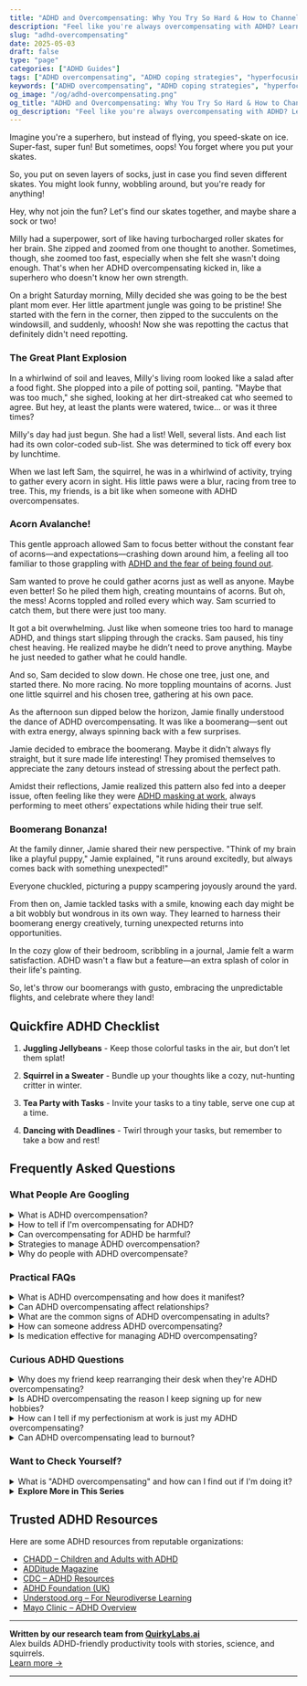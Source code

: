 ```yaml
---
title: "ADHD and Overcompensating: Why You Try So Hard & How to Channel It Creatively"
description: "Feel like you're always overcompensating with ADHD? Learn why it happens, how to manage it, and how to turn that energy into something powerful and fulfilling."
slug: "adhd-overcompensating"
date: 2025-05-03
draft: false
type: "page"
categories: ["ADHD Guides"]
tags: ["ADHD overcompensating", "ADHD coping strategies", "hyperfocusing in ADHD", "adult ADHD emotional regulation", "managing ADHD impulsivity", "ADHD productivity techniques", "ADHD creative energy"]
keywords: ["ADHD overcompensating", "ADHD coping strategies", "hyperfocusing in ADHD", "adult ADHD emotional regulation", "managing ADHD impulsivity", "ADHD productivity techniques", "ADHD creative energy"]
og_image: "/og/adhd-overcompensating.png"
og_title: "ADHD and Overcompensating: Why You Try So Hard & How to Channel It Creatively"
og_description: "Feel like you're always overcompensating with ADHD? Learn why it happens, how to manage it, and how to turn that energy into something powerful and fulfilling."
---
```


Imagine you're a superhero, but instead of flying, you speed-skate on ice. Super-fast, super fun! But sometimes, oops! You forget where you put your skates.

So, you put on seven layers of socks, just in case you find seven different skates. You might look funny, wobbling around, but you're ready for anything!

Hey, why not join the fun? Let's find our skates together, and maybe share a sock or two!

Milly had a superpower, sort of like having turbocharged roller skates for her brain. She zipped and zoomed from one thought to another. Sometimes, though, she zoomed too fast, especially when she felt she wasn't doing enough. That's when her ADHD overcompensating kicked in, like a superhero who doesn't know her own strength.

On a bright Saturday morning, Milly decided she was going to be the best plant mom ever. Her little apartment jungle was going to be pristine! She started with the fern in the corner, then zipped to the succulents on the windowsill, and suddenly, whoosh! Now she was repotting the cactus that definitely didn't need repotting.

### The Great Plant Explosion

In a whirlwind of soil and leaves, Milly's living room looked like a salad after a food fight. She plopped into a pile of potting soil, panting. "Maybe that was too much," she sighed, looking at her dirt-streaked cat who seemed to agree. But hey, at least the plants were watered, twice... or was it three times?

Milly's day had just begun. She had a list! Well, several lists. And each list had its own color-coded sub-list. She was determined to tick off every box by lunchtime.

When we last left Sam, the squirrel, he was in a whirlwind of activity, trying to gather every acorn in sight. His little paws were a blur, racing from tree to tree. This, my friends, is a bit like when someone with ADHD overcompensates.

### Acorn Avalanche!

This gentle approach allowed Sam to focus better without the constant fear of acorns—and expectations—crashing down around him, a feeling all too familiar to those grappling with [ADHD and the fear of being found out](/pages/adhd-fear-of-being-found-out/).

Sam wanted to prove he could gather acorns just as well as anyone. Maybe even better! So he piled them high, creating mountains of acorns. But oh, the mess! Acorns toppled and rolled every which way. Sam scurried to catch them, but there were just too many.

It got a bit overwhelming. Just like when someone tries too hard to manage ADHD, and things start slipping through the cracks. Sam paused, his tiny chest heaving. He realized maybe he didn’t need to prove anything. Maybe he just needed to gather what he could handle.

And so, Sam decided to slow down. He chose one tree, just one, and started there. No more racing. No more toppling mountains of acorns. Just one little squirrel and his chosen tree, gathering at his own pace.

As the afternoon sun dipped below the horizon, Jamie finally understood the dance of ADHD overcompensating. It was like a boomerang—sent out with extra energy, always spinning back with a few surprises.

Jamie decided to embrace the boomerang. Maybe it didn't always fly straight, but it sure made life interesting! They promised themselves to appreciate the zany detours instead of stressing about the perfect path.

Amidst their reflections, Jamie realized this pattern also fed into a deeper issue, often feeling like they were [ADHD masking at work](/pages/adhd-masking-at-work/), always performing to meet others’ expectations while hiding their true self.

### Boomerang Bonanza!

At the family dinner, Jamie shared their new perspective. "Think of my brain like a playful puppy," Jamie explained, "it runs around excitedly, but always comes back with something unexpected!"

Everyone chuckled, picturing a puppy scampering joyously around the yard.

From then on, Jamie tackled tasks with a smile, knowing each day might be a bit wobbly but wondrous in its own way. They learned to harness their boomerang energy creatively, turning unexpected returns into opportunities.

In the cozy glow of their bedroom, scribbling in a journal, Jamie felt a warm satisfaction. ADHD wasn't a flaw but a feature—an extra splash of color in their life's painting.

So, let's throw our boomerangs with gusto, embracing the unpredictable flights, and celebrate where they land!

## Quickfire ADHD Checklist

1. **Juggling Jellybeans** - Keep those colorful tasks in the air, but don’t let them splat!

2. **Squirrel in a Sweater** - Bundle up your thoughts like a cozy, nut-hunting critter in winter.

3. **Tea Party with Tasks** - Invite your tasks to a tiny table, serve one cup at a time.

4. **Dancing with Deadlines** - Twirl through your tasks, but remember to take a bow and rest!

## Frequently Asked Questions



### What People Are Googling

<details><summary>What is ADHD overcompensation?</summary><p>ADHD overcompensation is when someone with ADHD puts in extra effort to meet external expectations or to cover up their ADHD-related challenges. This might look like spending hours on a simple task to make sure it's perfect or overpreparing for events to avoid any slip-ups. While this can sometimes be helpful, it can also lead to exhaustion and burnout because it's like running a mental marathon every day. Remember, it’s okay to seek balance and allow yourself some grace on the tougher days.</p></details>
<details><summary>How to tell if I'm overcompensating for ADHD?</summary><p>It's really great that you're tuning in to your own habits and behaviors; that’s a big part of understanding and managing ADHD. Often, overcompensation might look like pushing yourself too hard in areas where you feel you struggle, whether that's in work, social settings, or daily tasks, leading to exhaustion or feeling overwhelmed. You might find yourself spending extra time on tasks, double-checking work, or over-preparing for events as a way to counteract fears of underperforming due to ADHD. It's important to acknowledge the effort you're putting in and consider if this level of effort is sustainable and kind to yourself, or if there might be more balanced strategies that could support you.</p></details>
<details><summary>Can overcompensating for ADHD be harmful?</summary><p>Absolutely, it's really common to find yourself overcompensating when you're managing ADHD. This often stems from a desire to keep up or fit in with others, but it can lead to burnout because it might push you to ignore your own limits. Remember, it’s okay to take breaks and set realistic expectations for yourself. Finding a balance that honors your needs and abilities can be a more sustainable way to manage daily life with ADHD.</p></details>
<details><summary>Strategies to manage ADHD overcompensation?</summary><p>Managing ADHD overcompensation is all about finding balance and embracing your natural rhythm. One effective strategy is to break tasks into smaller, manageable parts, allowing yourself to focus on one thing at a time without feeling overwhelmed. It’s also really helpful to set clear boundaries and prioritize self-care, ensuring you’re not stretching yourself too thin. Remember, it's perfectly okay to ask for help or to say no when things get too much—taking care of yourself isn't just important, it's essential.</p></details>
<details><summary>Why do people with ADHD overcompensate?</summary><p>People with ADHD often overcompensate as a way to manage the challenges they face due to their symptoms, such as distractibility, forgetfulness, or impulsivity. By putting extra effort into tasks or situations, they're essentially trying to ensure that they meet expectations—both their own and those of others. This can show up as perfectionism, overworking, or even excessively helping others. It's a heartfelt attempt to feel competent and connected, though it can sometimes be tiring. Remember, finding balance is key, and it's perfectly okay to ask for help or set boundaries!</p></details>



### Practical FAQs

<details><summary>What is ADHD overcompensating and how does it manifest?</summary><p>ADHD overcompensating is a common way that some individuals with ADHD try to counterbalance the challenges they face due to their symptoms. It often manifests as putting in extra effort or developing elaborate systems to manage tasks that others might handle more straightforwardly. This might look like spending hours on a simple project to ensure it meets high standards or over-preparing for events to avoid any possibility of forgetting something important. While this can sometimes be an effective strategy, it's also important to recognize when it might be leading to burnout or unnecessary stress, so finding a balanced approach is key.</p></details>
<details><summary>Can ADHD overcompensating affect relationships?</summary><p>Absolutely, overcompensating in ADHD can sometimes affect relationships, and it's quite common! When striving to meet expectations, you might find yourself taking on too much or setting very high standards for yourself, which can be exhausting. This might lead to feelings of frustration or being misunderstood by partners or friends who see your stress but don't know its root. It's important to communicate your feelings and set realistic expectations with loved ones, so they understand your experiences and can support you effectively.</p></details>
<details><summary>What are the common signs of ADHD overcompensating in adults?</summary><p>Absolutely, recognizing overcompensation in adults with ADHD is really insightful! Common signs include perfectionism, where you might find yourself spending excessive time on tasks to make sure everything is just right, often out of fear of criticism. There’s also a tendency to overcommit or say yes to too many things, which can stem from wanting to prove capability or worth. Additionally, hyperfocus on work or hobbies might occur as a way to avoid areas where one feels less competent. It’s really about finding a balance and being kind to oneself, acknowledging where these patterns might be protective, but also where they might be stretching you too thin.</p></details>
<details><summary>How can someone address ADHD overcompensating?</summary><p>Absolutely, addressing overcompensation in ADHD involves a blend of self-awareness and self-care. First, it's important to recognize when you’re pushing beyond your limits—perhaps by taking on too many tasks to prove your capabilities. Once you've spotted this, setting small, realistic goals can help manage your workload without overwhelming yourself. And don't forget, incorporating regular breaks and some cozy downtime can do wonders in maintaining your energy and focus. It’s all about finding that gentle balance.</p></details>
<details><summary>Is medication effective for managing ADHD overcompensating?</summary><p>Absolutely, medication can be a really helpful tool for managing symptoms of ADHD, including the tendency to overcompensate. It works by balancing neurotransmitters in your brain, which can help improve focus, control impulses, and stabilize energy levels. Many people find that with the right medication, they feel more equipped to tackle their daily tasks without feeling the need to go overboard just to meet expectations. It’s always best to consult with a healthcare provider to find the most suitable medication and dosage for you, as this can make a big difference in how effectively you manage ADHD symptoms.</p></details>



### Curious ADHD Questions

<details><summary>Why does my friend keep rearranging their desk when they're ADHD overcompensating?</summary><p>It's lovely that you're looking out for your friend! When someone with ADHD overcompensates, they might frequently rearrange their desk because they're trying to create an optimal setup that helps them focus and feel in control. This behavior is quite common and can be a way for them to manage distractions and maintain productivity in a way that feels right for them. Each rearrangement could be seen as an attempt to find just the perfect configuration that clicks, helping them feel more at ease and ready to tackle their tasks.</p></details>
<details><summary>Is ADHD overcompensating the reason I keep signing up for new hobbies?</summary><p>Absolutely, your experience is quite a common one among folks with ADHD! The excitement and novelty of a new hobby can be super appealing, providing a fresh burst of dopamine that our brains often seek. It's a way of compensating for the times when our interest levels dip in other areas of our lives. Remember, it's okay to explore and enjoy new interests; just try to balance your commitments so you don't feel overwhelmed. Enjoy the journey of discovering all these new hobbies!</p></details>
<details><summary>How can I tell if my perfectionism at work is just my ADHD overcompensating?</summary><p>That’s a great question! Often, those of us with ADHD can lean into perfectionism as a way to counterbalance feelings of past underachievement or criticism. You might notice this if you're spending excessive time on tasks, feeling anxious about minor details, or procrastinating because you're worried about not meeting high standards. It’s helpful to check in with yourself about why you’re aiming for perfection—are you trying to prove something to yourself or others, or is it genuinely needed for the task at hand? Remember, striving for excellence is productive, but perfectionism can be a sneaky barrier to your well-being and efficiency.</p></details>
<details><summary>Can ADHD overcompensating lead to burnout?</summary><p>Absolutely, it's quite common for individuals with ADHD to experience burnout from overcompensating. When trying to meet external expectations or manage personal goals, you might find yourself putting in extra effort to cover up the struggles you face due to ADHD. This intense effort can be exhausting, and maintaining it long-term isn't sustainable. It's really important to find a balance and incorporate regular breaks, self-care, and perhaps most importantly, seeking understanding and support from those around you.</p></details>



### Want to Check Yourself?

<details><summary>What is "ADHD overcompensating" and how can I find out if I'm doing it?</summary><p>ADHD overcompensating is when you find yourself working extra hard in areas where ADHD makes things tricky, often pushing yourself to the point of exhaustion or stress to meet certain standards or expectations. It's like giving 110% all the time just to keep up or to cover up struggles you might be facing. To find out if you're overcompensating, reflect on areas where you feel consistently drained or overly perfectionistic—these could be signals that you're overextending yourself to manage ADHD symptoms. Also, chatting with a coach or therapist can provide insights, helping you spot patterns and devise more balanced strategies.</p></details>

<script type="application/ld+json">
{
  "@context": "https://schema.org",
  "@type": "FAQPage",
  "mainEntity": [
    {
      "@type": "Question",
      "name": "What is ADHD overcompensation?",
      "acceptedAnswer": {
        "@type": "Answer",
        "text": "ADHD overcompensation is when someone with ADHD puts in extra effort to meet external expectations or to cover up their ADHD-related challenges. This might look like spending hours on a simple task to make sure it's perfect or overpreparing for events to avoid any slip-ups. While this can sometimes be helpful, it can also lead to exhaustion and burnout because it's like running a mental marathon every day. Remember, it\u2019s okay to seek balance and allow yourself some grace on the tougher days."
      }
    },
    {
      "@type": "Question",
      "name": "How to tell if I'm overcompensating for ADHD?",
      "acceptedAnswer": {
        "@type": "Answer",
        "text": "It's really great that you're tuning in to your own habits and behaviors; that\u2019s a big part of understanding and managing ADHD. Often, overcompensation might look like pushing yourself too hard in areas where you feel you struggle, whether that's in work, social settings, or daily tasks, leading to exhaustion or feeling overwhelmed. You might find yourself spending extra time on tasks, double-checking work, or over-preparing for events as a way to counteract fears of underperforming due to ADHD. It's important to acknowledge the effort you're putting in and consider if this level of effort is sustainable and kind to yourself, or if there might be more balanced strategies that could support you."
      }
    },
    {
      "@type": "Question",
      "name": "Can overcompensating for ADHD be harmful?",
      "acceptedAnswer": {
        "@type": "Answer",
        "text": "Absolutely, it's really common to find yourself overcompensating when you're managing ADHD. This often stems from a desire to keep up or fit in with others, but it can lead to burnout because it might push you to ignore your own limits. Remember, it\u2019s okay to take breaks and set realistic expectations for yourself. Finding a balance that honors your needs and abilities can be a more sustainable way to manage daily life with ADHD."
      }
    },
    {
      "@type": "Question",
      "name": "Strategies to manage ADHD overcompensation?",
      "acceptedAnswer": {
        "@type": "Answer",
        "text": "Managing ADHD overcompensation is all about finding balance and embracing your natural rhythm. One effective strategy is to break tasks into smaller, manageable parts, allowing yourself to focus on one thing at a time without feeling overwhelmed. It\u2019s also really helpful to set clear boundaries and prioritize self-care, ensuring you\u2019re not stretching yourself too thin. Remember, it's perfectly okay to ask for help or to say no when things get too much\u2014taking care of yourself isn't just important, it's essential."
      }
    },
    {
      "@type": "Question",
      "name": "Why do people with ADHD overcompensate?",
      "acceptedAnswer": {
        "@type": "Answer",
        "text": "People with ADHD often overcompensate as a way to manage the challenges they face due to their symptoms, such as distractibility, forgetfulness, or impulsivity. By putting extra effort into tasks or situations, they're essentially trying to ensure that they meet expectations\u2014both their own and those of others. This can show up as perfectionism, overworking, or even excessively helping others. It's a heartfelt attempt to feel competent and connected, though it can sometimes be tiring. Remember, finding balance is key, and it's perfectly okay to ask for help or set boundaries!"
      }
    }
  ]
}
</script>
<script type="application/ld+json">
{
  "@context": "https://schema.org",
  "@type": "Article",
  "author": {
    "@type": "Person",
    "name": "QuirkyLabs",
    "url": "https://quirkylabs.ai/about"
  },
  "headline": "\"Unlock Joy: How ADHD Overcompensating Sparks Creativity!\"",
  "mainEntityOfPage": "https://blog.quirkylabs.ai/pages/adhd-overcompensating/",
  "datePublished": "2025-05-03"
}
</script>
<script type="application/ld+json">
{
  "@context": "https://schema.org",
  "@type": "BreadcrumbList",
  "itemListElement": [
    {
      "@type": "ListItem",
      "position": 1,
      "name": "Home",
      "item": "https://quirkylabs.ai/"
    },
    {
      "@type": "ListItem",
      "position": 2,
      "name": "Blog",
      "item": "https://blog.quirkylabs.ai/"
    },
    {
      "@type": "ListItem",
      "position": 3,
      "name": "\"Unlock Joy: How ADHD Overcompensating Sparks Creativity!\"",
      "item": "https://blog.quirkylabs.ai/pages/adhd-overcompensating/"
    }
  ]
}
</script>

<details>
<summary><strong>Explore More in This Series</strong></summary>

- [Adhd People Pleasing](/pages/adhd-people-pleasing/)
- [Adhd Fake Success](/pages/adhd-fake-success/)
- [Adhd Feel Like A Fraud](/pages/adhd-feel-like-a-fraud/)
- [Adhd Hide Your Struggles](/pages/adhd-hide-your-struggles/)
- [Adhd Perfectionism](/pages/adhd-perfectionism/)
- [Adhd Validation Hunger](/pages/adhd-validation-hunger/)
- [Adhd Working Hard To Fit In](/pages/adhd-working-hard-to-fit-in/)
- [Adhd Performative Productivity](/pages/adhd-performative-productivity/)
</details>



## Trusted ADHD Resources

Here are some ADHD resources from reputable organizations:

- [CHADD – Children and Adults with ADHD](https://chadd.org)
- [ADDitude Magazine](https://www.additudemag.com)
- [CDC – ADHD Resources](https://www.cdc.gov/ncbddd/adhd)
- [ADHD Foundation (UK)](https://www.adhdfoundation.org.uk)
- [Understood.org – For Neurodiverse Learning](https://www.understood.org)
- [Mayo Clinic – ADHD Overview](https://www.mayoclinic.org/diseases-conditions/adhd)


---

**Written by our research team from [QuirkyLabs.ai](https://quirkylabs.ai)**  
Alex builds ADHD-friendly productivity tools with stories, science, and squirrels.  
[Learn more →](https://quirkylabs.ai)

---